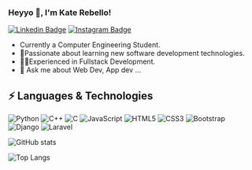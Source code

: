 ### Heyyo 👋, I'm Kate Rebello! 
[![Linkedin Badge](https://img.shields.io/badge/-LinkedIn-0e76a8?style=flat-square&logo=Linkedin&logoColor=white)](https://www.linkedin.com/in/kate-rebello-a38235194)
[![Instagram Badge](https://img.shields.io/badge/-Instagram-e4405f?style=flat-square&logo=Instagram&logoColor=white)](https://www.instagram.com/kate_rebello__/)

<!-- [![Website Badge](https://img.shields.io/badge/Website-3b5998?style=flat-square&logo=google-chrome&logoColor=white)]() -->

<!-- **katerebello/katerebello** is a ✨ _special_ ✨ repository because its `README.md` (this file) appears on your GitHub profile. -->

<!-- Here are some ideas to get you started: -->

<!-- - 🔭 I’m currently working on ... -->
- Currently a  Computer Engineering Student.
- 🚀Passionate about learning new software development technologies.
- 👨‍💻Experienced in Fullstack Development.
- 💬 Ask me about Web Dev, App dev ...
<!-- - 👯 I’m looking to collaborate on ...
- 🤔 I’m looking for help with ...
- 📫 How to reach me: ... -->
<!-- - 😄 Pronouns: ... -->
<!-- - ⚡ Fun fact: ... -->

## ⚡ Languages & Technologies

![Python](https://img.shields.io/badge/-Python-black?style=flat-clrcle&logo=Python)
![C++](https://img.shields.io/badge/-C++-black?style=flat-circle&logo=c)
![C](https://img.shields.io/badge/-C-black?style=flat-circle&logo=c)
![JavaScript](https://img.shields.io/badge/-JavaScript-black?style=flat-circle&logo=javascript)
![HTML5](https://img.shields.io/badge/-HTML5-black?style=flat-square&logo=html5)
![CSS3](https://img.shields.io/badge/-CSS3-black?style=flat-square&logo=css3)
![Bootstrap](https://img.shields.io/badge/-Bootstrap-black?style=flat-square&logo=bootstrap)
![Django](https://img.shields.io/badge/-Django-black?style=flat-clrcle&logo=Django)
![Laravel](https://img.shields.io/badge/-Laravel-black?style=flat-clrcle&logo=Laravel)

<!-- ![Java](https://img.shields.io/badge/-java-E34A86?style=flat-circle&logo=java) -->


<!-- githubstats -->
![GitHub stats](https://github-readme-stats.vercel.app/api?username=katerebello&show_icons=true&theme=radical)

![Top Langs](https://github-readme-stats.vercel.app/api/top-langs/?username=katerebello&layout=compact&theme=radical)

<!-- [![willianrod's wakatime stats](https://github-readme-stats.vercel.app/api/wakatime?username=katerebello)](https://github.com/anuraghazra/github-readme-stats) -->
